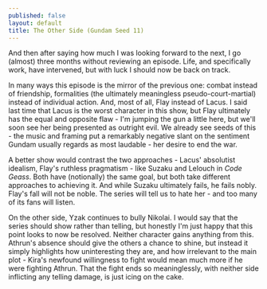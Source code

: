 ```yaml
---
published: false
layout: default
title: The Other Side (Gundam Seed 11)
---
```


And then after saying how much I was looking forward to the next, I go (almost) three months without reviewing an episode. Life, and specifically work, have intervened, but with luck I should now be back on track.

In many ways this episode is the mirror of the previous one: combat instead of friendship, formalities (the ultimately meaningless pseudo-court-martial) instead of individual action. And, most of all, Flay instead of Lacus. I said last time that Lacus is the worst character in this show, but Flay ultimately has the equal and opposite flaw - I'm jumping the gun a little here, but we'll soon see her being presented as outright evil. We already see seeds of this - the music and framing put a remarkably negative slant on the sentiment Gundam usually regards as most laudable - her desire to end the war.

A better show would contrast the two approaches - Lacus' absolutist idealism, Flay's ruthless pragmatism - like Suzaku and Lelouch in *Code Geass*. Both have (notionally) the same goal, but both take different approaches to achieving it. And while Suzaku ultimately fails, he fails nobly. Flay's fall will not be noble. The series will tell us to hate her - and too many of its fans will listen.

On the other side, Yzak continues to bully Nikolai. I would say that the series should show rather than telling, but honestly I'm just happy that this point looks to now be resolved. Neither character gains anything from this. Athrun's absence should give the others a chance to shine, but instead it simply highlights how uninteresting they are, and how irrelevant to the main plot - Kira's newfound willingness to fight would mean much more if he were fighting Athrun. That the fight ends so meaninglessly, with neither side inflicting any telling damage, is just icing on the cake.